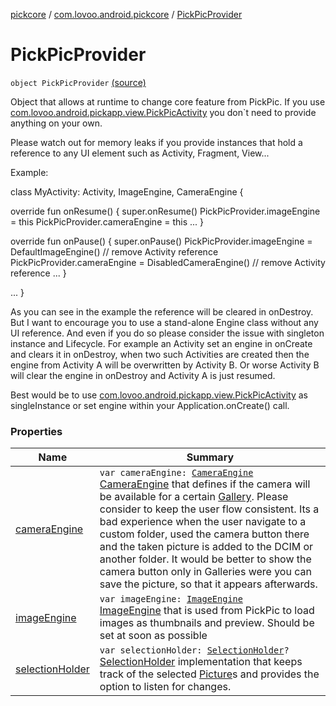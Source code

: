 [pickcore](../../index.md) / [com.lovoo.android.pickcore](../index.md) / [PickPicProvider](./index.md)

# PickPicProvider

`object PickPicProvider` [(source)](https://github.com/lovoo/android-pickpic/blob/master/pickcore/pickcore/src/main/kotlin/com/lovoo/android/pickcore/PickPicProvider.kt#L62)

Object that allows at runtime to change core feature from PickPic.
If you use [com.lovoo.android.pickapp.view.PickPicActivity](#) you don`t need to provide anything on your own.

Please watch out for memory leaks if you provide instances that hold a reference
to any UI element such as Activity, Fragment, View...

Example:

class MyActivity: Activity, ImageEngine, CameraEngine {

override fun onResume() {
    super.onResume()
    PickPicProvider.imageEngine = this
    PickPicProvider.cameraEngine = this
    ...
}

override fun onPause() {
    super.onPause()
    PickPicProvider.imageEngine = DefaultImageEngine() // remove Activity reference
    PickPicProvider.cameraEngine = DisabledCameraEngine() // remove Activity reference
    ...
}

...
}

As you can see in the example the reference will be cleared in onDestroy.
But I want to encourage you to use a stand-alone Engine class without any UI reference.
And even if you do so please consider the issue with singleton instance and Lifecycle.
For example an Activity set an engine in onCreate and clears it in onDestroy, when two
such Activities are created then the engine from Activity A will be overwritten by Activity B.
Or worse Activity B will clear the engine in onDestroy and Activity A is just resumed.

Best would be to use [com.lovoo.android.pickapp.view.PickPicActivity](#) as singleInstance
or set engine within your Application.onCreate() call.

### Properties

| Name | Summary |
|---|---|
| [cameraEngine](camera-engine.md) | `var cameraEngine: `[`CameraEngine`](../../com.lovoo.android.pickcore.contract/-camera-engine/index.md)<br>[CameraEngine](../../com.lovoo.android.pickcore.contract/-camera-engine/index.md) that defines if the camera will be available for a certain [Gallery](#). Please consider to keep the user flow consistent. Its a bad experience when the user navigate to a custom folder, used the camera button there and the taken picture is added to the DCIM or another folder. It would be better to show the camera button only in Galleries were you can save the picture, so that it appears afterwards. |
| [imageEngine](image-engine.md) | `var imageEngine: `[`ImageEngine`](../../com.lovoo.android.pickcore.contract/-image-engine/index.md)<br>[ImageEngine](../../com.lovoo.android.pickcore.contract/-image-engine/index.md) that is used from PickPic to load images as thumbnails and preview. Should be set at soon as possible |
| [selectionHolder](selection-holder.md) | `var selectionHolder: `[`SelectionHolder`](../../com.lovoo.android.pickcore.contract/-selection-holder/index.md)`?`<br>[SelectionHolder](../../com.lovoo.android.pickcore.contract/-selection-holder/index.md) implementation that keeps track of the selected [Picture](#)s and provides the option to listen for changes. |
